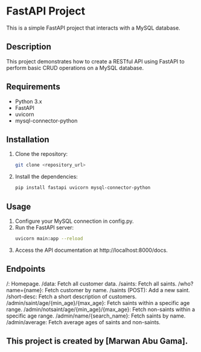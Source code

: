 # FastAPI Project

This is a simple FastAPI project that interacts with a MySQL database.

## Description

This project demonstrates how to create a RESTful API using FastAPI to perform basic CRUD operations on a MySQL database.

## Requirements

- Python 3.x
- FastAPI
- uvicorn
- mysql-connector-python

## Installation

1. Clone the repository:

   ```bash
   git clone <repository_url>
   ```

2. Install the dependencies:
   ```bash
   pip install fastapi uvicorn mysql-connector-python
   ```

## Usage

1. Configure your MySQL connection in config.py.
2. Run the FastAPI server:
   ```bash
   uvicorn main:app --reload
   ```
3. Access the API documentation at http://localhost:8000/docs.

## Endpoints

/: Homepage.
/data: Fetch all customer data.
/saints: Fetch all saints.
/who?name={name}: Fetch customer by name.
/saints (POST): Add a new saint.
/short-desc: Fetch a short description of customers.
/admin/saint/age/{min_age}/{max_age}: Fetch saints within a specific age range.
/admin/notsaint/age/{min_age}/{max_age}: Fetch non-saints within a specific age range.
/admin/name/{search_name}: Fetch saints by name.
/admin/average: Fetch average ages of saints and non-saints.

## This project is created by [Marwan Abu Gama].
